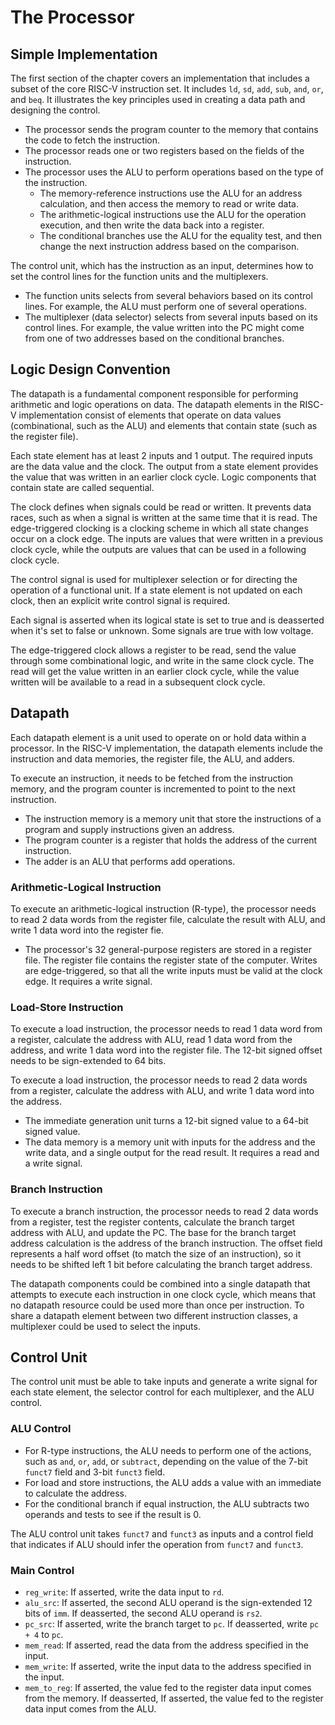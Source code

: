 # The Processor

## Simple Implementation

The first section of the chapter covers an implementation that includes a subset of the core RISC-V instruction set. It includes `ld`, `sd`, `add`, `sub`, `and`, `or`, and `beq`. It illustrates the key principles used in creating a data path and designing the control.

- The processor sends the program counter to the memory that contains the code to fetch the instruction.
- The processor reads one or two registers based on the fields of the instruction.
- The processor uses the ALU to perform operations based on the type of the instruction.
  - The memory-reference instructions use the ALU for an address calculation, and then access the memory to read or write data.
  - The arithmetic-logical instructions use the ALU for the operation execution, and then write the data back into a register.
  - The conditional branches use the ALU for the equality test, and then change the next instruction address based on the comparison.

The control unit, which has the instruction as an input, determines how to set the control lines for the function units and the multiplexers.

- The function units selects from several behaviors based on its control lines. For example, the ALU must perform one of several operations.
- The multiplexer (data selector) selects from several inputs based on its control lines. For example, the value written into the PC might come from one of two addresses based on the conditional branches.

## Logic Design Convention

The datapath is a fundamental component responsible for performing arithmetic and logic operations on data. The datapath elements in the RISC-V implementation consist of elements that operate on data values (combinational, such as the ALU) and elements that contain state (such as the register file).

Each state element has at least 2 inputs and 1 output. The required inputs are the data value and the clock. The output from a state element provides the value that was written in an earlier clock cycle. Logic components that contain state are called sequential.

The clock defines when signals could be read or written. It prevents data races, such as when a signal is written at the same time that it is read. The edge-triggered clocking is a clocking scheme in which all state changes occur on a clock edge. The inputs are values that were written in a previous clock cycle, while the outputs are values that can be used in a following clock cycle.

The control signal is used for multiplexer selection or for directing the operation of a functional unit. If a state element is not updated on each clock, then an explicit write control signal is required.

Each signal is asserted when its logical state is set to true and is deasserted when it's set to false or unknown. Some signals are true with low voltage.

The edge-triggered clock allows a register to be read, send the value through some combinational logic, and write in the same clock cycle. The read will get the value written in an earlier clock cycle, while the value written will be available to a read in a subsequent clock cycle.

## Datapath

Each datapath element is a unit used to operate on or hold data within a processor. In the RISC-V implementation, the datapath elements include the instruction and data memories, the register file, the ALU, and adders.

To execute an instruction, it needs to be fetched from the instruction memory, and the program counter is incremented to point to the next instruction.

- The instruction memory is a memory unit that store the instructions of a program and supply instructions given an address.
- The program counter is a register that holds the address of the current instruction.
- The adder is an ALU that performs add operations.

### Arithmetic-Logical Instruction

To execute an arithmetic-logical instruction (R-type), the processor needs to read 2 data words from the register file, calculate the result with ALU, and write 1 data word into the register fie.

- The processor's 32 general-purpose registers are stored in a register file. The register file contains the register state of the computer. Writes are edge-triggered, so that all the write inputs must be valid at the clock edge. It requires a write signal.

### Load-Store Instruction

To execute a load instruction, the processor needs to read 1 data word from a register, calculate the address with ALU, read 1 data word from the address, and write 1 data word into the register file. The 12-bit signed offset needs to be sign-extended to 64 bits.

To execute a load instruction, the processor needs to read 2 data words from a register, calculate the address with ALU, and write 1 data word into the address.

- The immediate generation unit turns a 12-bit signed value to a 64-bit signed value.
- The data memory is a memory unit with inputs for the address and the write data, and a single output for the read result. It requires a read and a write signal.

### Branch Instruction

To execute a branch instruction, the processor needs to read 2 data words from a register, test the register contents, calculate the branch target address with ALU, and update the PC. The base for the branch target address calculation is the address of the branch instruction. The offset field represents a half word offset (to match the size of an instruction), so it needs to be shifted left 1 bit before calculating the branch target address.

The datapath components could be combined into a single datapath that attempts to execute each instruction in one clock cycle, which means that no datapath resource could be used more than once per instruction. To share a datapath element between two different instruction classes, a multiplexer could be used to select the inputs.

## Control Unit

The control unit must be able to take inputs and generate a write signal for each state element, the selector control for each multiplexer, and the ALU control.

### ALU Control

- For R-type instructions, the ALU needs to perform one of the actions, such as `and`, `or`, `add`, or `subtract`, depending on the value of the 7-bit `funct7` field and 3-bit `funct3` field.
- For load and store instructions, the ALU adds a value with an immediate to calculate the address.
- For the conditional branch if equal instruction, the ALU subtracts two operands and tests to see if the result is 0.

The ALU control unit takes `funct7` and `funct3` as inputs and a control field that indicates if ALU should infer the operation from `funct7` and `funct3`.

### Main Control

- `reg_write`: If asserted, write the data input to `rd`.
- `alu_src`: If asserted, the second ALU operand is the sign-extended 12 bits of `imm`. If deasserted, the second ALU operand is `rs2`.
- `pc_src`: If asserted, write the branch target to `pc`. If deasserted, write `pc + 4` to `pc`.
- `mem_read`: If asserted, read the data from the address specified in the input.
- `mem_write`: If asserted, write the input data to the address specified in the input.
- `mem_to_reg`: If asserted, the value fed to the register data input comes from the memory. If deasserted, If asserted, the value fed to the register data input comes from the ALU.
